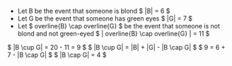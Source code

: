 <ul>
<li> Let B be the event that someone is blond 
$ |B| = 6 $
	<li> Let G be the event that someone has green eyes 
	      $ |G| = 7 $
	<li> Let $ overline{B} \cap overline{G} $ be the event that someone is not blond and not green-eyed
	      $ | overline{B} \cap overline{G} | = 11 $
</ul>
$ |B \cup G| = 20 - 11 = 9 $ 
$ |B \cup G| = |B| + |G| - |B \cap G| $ 
$ 9 = 6 + 7 - |B \cap G| $ 
$ |B \cap G| = 4 $
